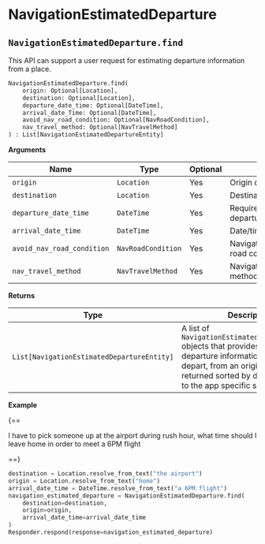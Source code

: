 # NavigationEstimatedDeparture

## `NavigationEstimatedDeparture.find`

This API can support a user request for estimating departure information from a place.

``` py
NavigationEstimatedDeparture.find(
    origin: Optional[Location],
    destination: Optional[Location],
    departure_date_time: Optional[DateTime],
    arrival_date_Time: Optional[DateTime],
    avoid_nav_road_condition: Optional[NavRoadCondition],
    nav_travel_method: Optional[NavTravelMethod]
) : List[NavigationEstimatedDepartureEntity]
```

**Arguments**

| Name          | Type          | Optional    | Description                              |
| ------------- | ------------- | ----------- | --------------------------------------- |
| `origin`      | `Location`    | Yes         | Origin object                            |
| `destination` | `Location`    | Yes         | Destination object                       |
| `departure_date_time`   | `DateTime`    | Yes        | Required Date/time for departure    |
| `arrival_date_time`   | `DateTime`    | Yes        | Date/time of arrival    |
| `avoid_nav_road_condition` | `NavRoadCondition` | Yes | NavigationEstimatedDeparture road condition to avoid |
| `nav_travel_method` | `NavTravelMethod` | Yes | NavigationEstimatedDeparture method |

**Returns**

| Type          | Description       |
| ------------- | ----------------- |
| `List[NavigationEstimatedDepartureEntity]`    | A list of `NavigationEstimatedDepartureEntity` objects that provides the estimated departure information, like time to depart, from an origin. This list is returned sorted by default according to the app specific sorting criteria. |

**Example**

{==

I have to pick someone up at the airport during rush hour, what time should I leave home in order to meet a 6PM flight

==}

``` py
destination = Location.resolve_from_text("the airport")
origin = Location.resolve_from_text("home")
arrival_date_time = DateTime.resolve_from_text("a 6PM flight")
navigation_estimated_departure = NavigationEstimatedDeparture.find(
    destination=destination, 
    origin=origin,
    arrival_date_time=arrival_date_time
)
Responder.respond(response=navigation_estimated_departure)
```
